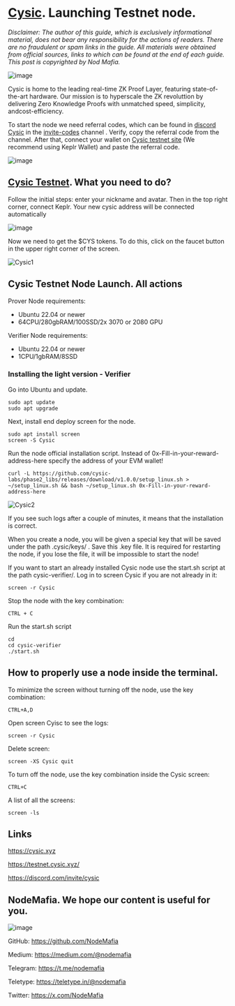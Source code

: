 # [Cysic](https://testnet.cysic.xyz/m/referral/invite). Launching Testnet node.
*Disclaimer: The author of this guide, which is exclusively informational material, does not bear any responsibility for the actions of readers. There are no fraudulent or spam links in the guide. All materials were obtained from official sources, links to which can be found at the end of each guide. This post is copyrighted by Nod Mafia.*

![image](https://github.com/user-attachments/assets/16c5f272-df25-4cea-8996-d34a37d47150)



Cysic is home to the leading real-time ZK Proof Layer, featuring state-of-the-art hardware. Our mission is to hyperscale the ZK revoluttion by delivering Zero Knowledge Proofs with unmatched speed, simplicity, andcost-efficiency.

To start the node we need referral codes, which can be found in [discord Cysic](https://discord.com/invite/cysic) in the [invite-codes](https://discord.com/channels/1127954093990760539/1308397379954671696) channel . Verify, copy the referral code from the channel.  After that, connect your wallet on [Cysic testnet site](https://testnet.cysic.xyz/m/referral/invite) (We recommend using Keplr Wallet) and paste the referral code.

![image](https://github.com/user-attachments/assets/ede42d96-bc95-49f5-b674-0cfd7dc4c8cd)


## [Cysic Testnet](https://testnet.icn.global). What you need to do?

Follow the initial steps: enter your nickname and avatar. Then in the top right corner, connect Keplr. Your new cysic address will be connected automatically  

![image](https://github.com/user-attachments/assets/8b0e920c-e74a-4e27-a502-7f570b52455d)


Now we need to get the $CYS tokens. To do this, click on the faucet button in the upper right corner of the screen.

![Cysic1](https://github.com/user-attachments/assets/354d886c-5fdc-4cac-805c-4dbc3d23e9c4)


## Cysic Testnet Node Launch. All actions 

Prover Node requirements:
- Ubuntu 22.04 or newer
- 64CPU/280gbRAM/100SSD/2x 3070 or 2080 GPU

Verifier Node requirements:
- Ubuntu 22.04 or newer
- 1CPU/1gbRAM/8SSD

### Installing the light version - Verifier

Go into Ubuntu and update.
```
sudo apt update
sudo apt upgrade
```
Next, install end deploy screen for the node.
```
sudo apt install screen
screen -S Cysic
```
Run the node official installation script. Instead of 0x-Fill-in-your-reward-address-here specify the address of your  EVM wallet!
```
curl -L https://github.com/cysic-labs/phase2_libs/releases/download/v1.0.0/setup_linux.sh > ~/setup_linux.sh && bash ~/setup_linux.sh 0x-Fill-in-your-reward-address-here
```
![Cysic2](https://github.com/user-attachments/assets/0c5b6185-dc0d-482b-a3d9-e6f1ee6f4f86)

If you see such logs after a couple of minutes, it means that the installation is correct.


When you create a node, you will be given a special key that will be saved under the path .cysic/keys/ . Save this .key file. It is required for restarting the node, if you lose the file, it will be impossible to start the node!

If you want to start an already installed Cysic node use the start.sh script at the path cysic-verifier/. Log in to screen Cysic if you are not already in it:

```
screen -r Cysic
```

Stop the node with the key combination:

```
CTRL + C
```

Run the start.sh script 

```
cd
cd cysic-verifier
./start.sh
```

## How to properly use a node inside the terminal.

To minimize the screen without turning off the node, use the key combination:

```
CTRL+A,D
```

Open screen Cyisc to see the logs:

```
screen -r Cysic
```

Delete screen:

```
screen -XS Cysic quit
```

To turn off the node, use the key combination inside the Cysic screen:

```
CTRL+C
```

A list of all the screens:

```
screen -ls
```

## Links 

https://cysic.xyz

https://testnet.cysic.xyz/

https://discord.com/invite/cysic

## NodeMafia. We hope our content is useful for you.
![image](https://github.com/user-attachments/assets/e0dc7aee-f823-41d2-a406-9e8837778964)

GitHub: https://github.com/NodeMafia

Medium: https://medium.com/@nodemafia

Telegram: https://t.me/nodemafia

Teletype: https://teletype.in/@nodemafia

Twitter: https://x.com/NodeMafia
